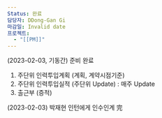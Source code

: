 ```yaml
---
Status: 완료
담당자: DDong-Gan Gi
마감일: Invalid date
프로젝트:
  - "[[PM]]"
---
```

(2023-02-03, 기동간) 준비 완료

1. 주단위 인력투입계획 (계획, 계약시점기준)
2. 주단위 인력투입실적 (주단위 Update) : 매주 Update
3. 출근부 (증적)

  

(2023-02-03) 박재현 인턴에게 인수인계 完